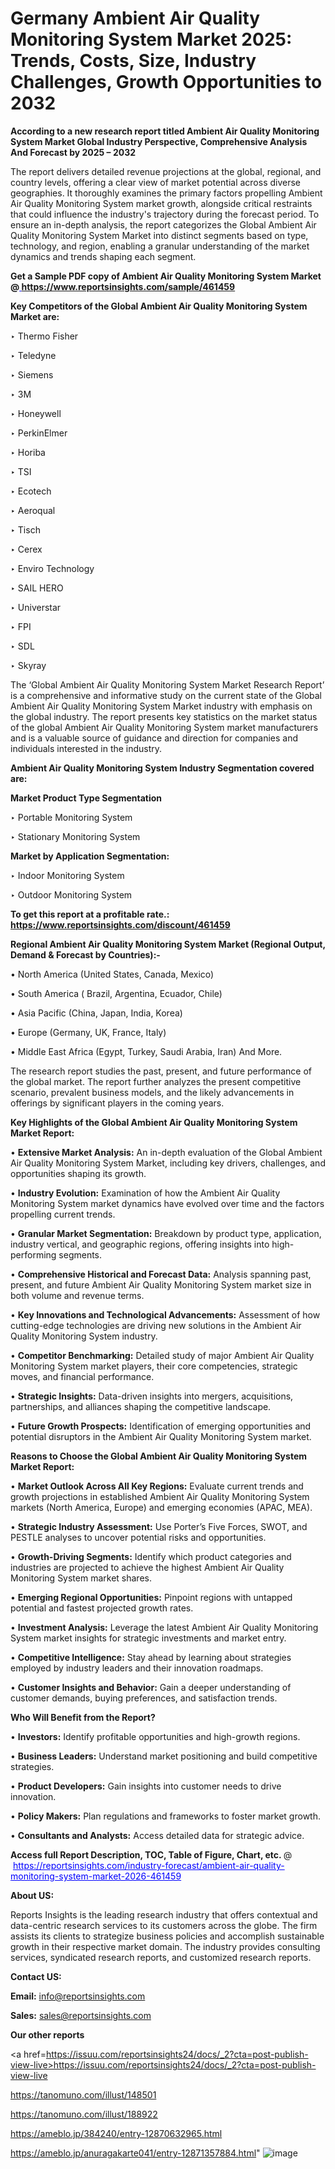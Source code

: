  # Germany Ambient Air Quality Monitoring System Market 2025: Trends, Costs, Size, Industry Challenges, Growth Opportunities to 2032

<strong>According to a new research report titled Ambient Air Quality Monitoring System Market Global Industry Perspective, Comprehensive Analysis And Forecast by 2025 – 2032</strong>

The report delivers detailed revenue projections at the global, regional, and country levels, offering a clear view of market potential across diverse geographies. It thoroughly examines the primary factors propelling Ambient Air Quality Monitoring System market growth, alongside critical restraints that could influence the industry's trajectory during the forecast period. To ensure an in-depth analysis, the report categorizes the Global Ambient Air Quality Monitoring System Market into distinct segments based on type, technology, and region, enabling a granular understanding of the market dynamics and trends shaping each segment.

<strong>Get a Sample PDF copy of Ambient Air Quality Monitoring System Market </strong><strong>@<a href=https://www.reportsinsights.com/sample/461459 style=color:#0000ff;> https://www.reportsinsights.com/sample/461459</a></strong></font>

<strong>Key Competitors of the Global Ambient Air Quality Monitoring System Market are:</strong>

‣ Thermo Fisher

‣ Teledyne

‣ Siemens

‣ 3M

‣ Honeywell

‣ PerkinElmer

‣ Horiba

‣ TSI

‣ Ecotech

‣ Aeroqual

‣ Tisch

‣ Cerex

‣ Enviro Technology

‣ SAIL HERO

‣ Universtar

‣ FPI

‣ SDL

‣ Skyray

The ‘Global Ambient Air Quality Monitoring System Market Research Report’ is a comprehensive and informative study on the current state of the Global Ambient Air Quality Monitoring System Market industry with emphasis on the global industry. The report presents key statistics on the market status of the global Ambient Air Quality Monitoring System market manufacturers and is a valuable source of guidance and direction for companies and individuals interested in the industry.

<strong>Ambient Air Quality Monitoring System Industry Segmentation covered are:</strong>

<strong>Market Product Type Segmentation</strong>

‣ Portable Monitoring System

‣ Stationary Monitoring System

<strong>Market by Application Segmentation:</strong>

‣ Indoor Monitoring System

‣ Outdoor Monitoring System

<strong>To get this report at a profitable rate.: <a href=https://www.reportsinsights.com/discount/461459 style=color:#0000ff;>https://www.reportsinsights.com/discount/461459</a></strong></font>

<strong>Regional Ambient Air Quality Monitoring System Market (Regional Output, Demand &amp; Forecast by Countries):-</strong>

• North America (United States, Canada, Mexico)

• South America ( Brazil, Argentina, Ecuador, Chile)

• Asia Pacific (China, Japan, India, Korea)

• Europe (Germany, UK, France, Italy)

• Middle East Africa (Egypt, Turkey, Saudi Arabia, Iran) And More.

The research report studies the past, present, and future performance of the global market. The report further analyzes the present competitive scenario, prevalent business models, and the likely advancements in offerings by significant players in the coming years.

<strong>Key Highlights of the Global Ambient Air Quality Monitoring System Market Report:</strong>

• <strong>Extensive Market Analysis:</strong> An in-depth evaluation of the Global Ambient Air Quality Monitoring System Market, including key drivers, challenges, and opportunities shaping its growth.

• <strong>Industry Evolution:</strong> Examination of how the Ambient Air Quality Monitoring System market dynamics have evolved over time and the factors propelling current trends.

• <strong>Granular Market Segmentation:</strong> Breakdown by product type, application, industry vertical, and geographic regions, offering insights into high-performing segments.

• <strong>Comprehensive Historical and Forecast Data:</strong> Analysis spanning past, present, and future Ambient Air Quality Monitoring System market size in both volume and revenue terms.

• <strong>Key Innovations and Technological Advancements:</strong> Assessment of how cutting-edge technologies are driving new solutions in the Ambient Air Quality Monitoring System industry.

• <strong>Competitor Benchmarking:</strong> Detailed study of major Ambient Air Quality Monitoring System market players, their core competencies, strategic moves, and financial performance.

• <strong>Strategic Insights:</strong> Data-driven insights into mergers, acquisitions, partnerships, and alliances shaping the competitive landscape.

• <strong>Future Growth Prospects:</strong> Identification of emerging opportunities and potential disruptors in the Ambient Air Quality Monitoring System market.

<strong>Reasons to Choose the Global Ambient Air Quality Monitoring System Market Report:</strong>

• <strong>Market Outlook Across All Key Regions:</strong> Evaluate current trends and growth projections in established Ambient Air Quality Monitoring System markets (North America, Europe) and emerging economies (APAC, MEA).

• <strong>Strategic Industry Assessment:</strong> Use Porter’s Five Forces, SWOT, and PESTLE analyses to uncover potential risks and opportunities.

• <strong>Growth-Driving Segments:</strong> Identify which product categories and industries are projected to achieve the highest Ambient Air Quality Monitoring System market shares.

• <strong>Emerging Regional Opportunities:</strong> Pinpoint regions with untapped potential and fastest projected growth rates.

• <strong>Investment Analysis:</strong> Leverage the latest Ambient Air Quality Monitoring System market insights for strategic investments and market entry.

• <strong>Competitive Intelligence:</strong> Stay ahead by learning about strategies employed by industry leaders and their innovation roadmaps.

• <strong>Customer Insights and Behavior:</strong> Gain a deeper understanding of customer demands, buying preferences, and satisfaction trends.

<strong>Who Will Benefit from the Report?</strong>

• <strong>Investors:</strong> Identify profitable opportunities and high-growth regions.

• <strong>Business Leaders:</strong> Understand market positioning and build competitive strategies.

• <strong>Product Developers:</strong> Gain insights into customer needs to drive innovation.

• <strong>Policy Makers:</strong> Plan regulations and frameworks to foster market growth.

• <strong>Consultants and Analysts:</strong> Access detailed data for strategic advice.
</ul>
<strong>Access full Report Description, TOC, Table of Figure, Chart, etc. </strong>@  <a href=https://reportsinsights.com/industry-forecast/ambient-air-quality-monitoring-system-market-2026-461459 style=color:#0000ff;>https://reportsinsights.com/industry-forecast/ambient-air-quality-monitoring-system-market-2026-461459</a></font>

<strong><strong>About US</strong>:</strong>

Reports Insights is the leading research industry that offers contextual and data-centric research services to its customers across the globe. The firm assists its clients to strategize business policies and accomplish sustainable growth in their respective market domain. The industry provides consulting services, syndicated research reports, and customized research reports.

<strong>Contact US:</strong>

<p class=""""><b>Email:</b> <a href=mailto:info@reportsinsights.com>info@reportsinsights.com</a></p>
<p class=""""><b>Sales:</b> <a href=mailto:sales@reportsinsights.com>sales@reportsinsights.com</a></p>

<strong>Our other reports</strong>

<a href=https://issuu.com/reportsinsights24/docs/_2?cta=post-publish-view-live>https://issuu.com/reportsinsights24/docs/_2?cta=post-publish-view-live</a>

<a href=https://tanomuno.com/illust/148501>https://tanomuno.com/illust/148501</a>

<a href=https://tanomuno.com/illust/188922>https://tanomuno.com/illust/188922</a>

<a href=https://ameblo.jp/384240/entry-12870632965.html>https://ameblo.jp/384240/entry-12870632965.html</a>

<a href=https://ameblo.jp/anuragakarte041/entry-12871357884.html>https://ameblo.jp/anuragakarte041/entry-12871357884.html</a>"
![image](https://github.com/user-attachments/assets/12c9bebf-a1e6-4018-a6de-bca2a8fc636b)
